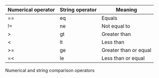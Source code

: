 ---
---
<!-- DISCLAIMER: This file is based on the syslog-ng Open Source Edition documentation https://github.com/balabit/syslog-ng-ose-guides/commit/2f4a52ee61d1ea9ad27cb4f3168b95408fddfdf2 and is used under the terms of The syslog-ng Open Source Edition Documentation License. The file has been modified by Axoflow. -->
| Numerical operator | String operator | Meaning               |
| ------------------ | --------------- | --------------------- |
| \==                | eq              | Equals                |
| \!=                | ne              | Not equal to          |
| >                 | gt              | Greater than          |
| <                 | lt              | Less than             |
| >=                | ge              | Greater than or equal |
| \=<               | le              | Less than or equal    |

Numerical and string comparison operators
